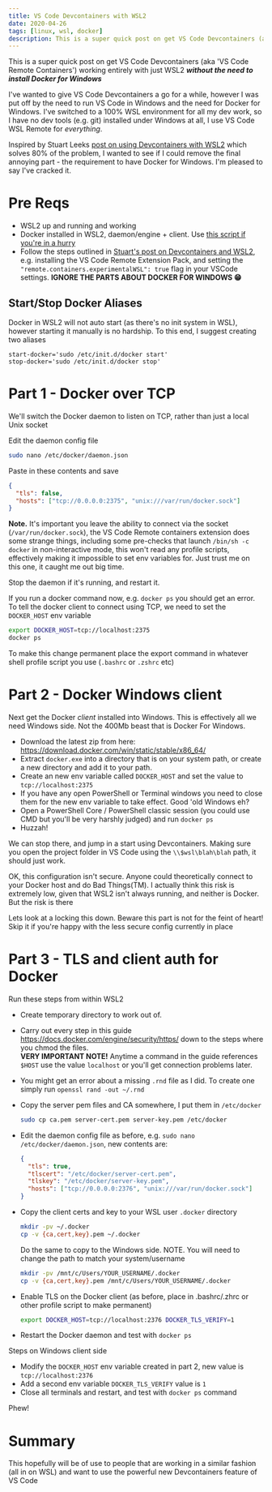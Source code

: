 ```yaml
---
title: VS Code Devcontainers with WSL2
date: 2020-04-26
tags: [linux, wsl, docker]
description: This is a super quick post on get VS Code Devcontainers (aka 'VS Code Remote Containers') working entirely with just WSL2, without the need to install Docker for Windows
---
```

This is a super quick post on get VS Code Devcontainers (aka 'VS Code Remote Containers') working entirely with just WSL2 ***without the need to install Docker for Windows***

I've wanted to give VS Code Devcontainers a go for a while, however I was put off by the need to run VS Code in Windows and the need for Docker for Windows. I've switched to a 100% WSL environment for all my dev work, so I have no dev tools (e.g. git) installed under Windows at all, I use VS Code WSL Remote for *everything*. 

Inspired by Stuart Leeks [post on using Devcontainers with WSL2](https://stuartleeks.com/posts/vscode-devcontainers-wsl/) which solves 80% of the problem, I wanted to see if I could remove the final annoying part - the requirement to have Docker for Windows. I'm pleased to say I've cracked it.


# Pre Reqs
- WSL2 up and running and working
- Docker installed in WSL2, daemon/engine + client. Use [this script if you're in a hurry](https://github.com/benc-uk/ubuntu-tools-install/blob/master/docker-engine.sh)
- Follow the steps outlined in [Stuart's post on Devcontainers and WSL2](https://stuartleeks.com/posts/vscode-devcontainers-wsl/), e.g. installing the VS Code Remote Extension Pack, and setting the `"remote.containers.experimentalWSL": true` flag in your VSCode settings. **IGNORE THE PARTS ABOUT DOCKER FOR WINDOWS 😁**

## Start/Stop Docker Aliases 
Docker in WSL2 will not auto start (as there's no init system in WSL), however starting it manually is no hardship. To this end, I suggest creating two aliases
```
start-docker='sudo /etc/init.d/docker start'
stop-docker='sudo /etc/init.d/docker stop'
```

# Part 1 - Docker over TCP
We'll switch the Docker daemon to listen on TCP, rather than just a local Unix socket

Edit the daemon config file
```bash
sudo nano /etc/docker/daemon.json
```

Paste in these contents and save 
```json
{
  "tls": false,
  "hosts": ["tcp://0.0.0.0:2375", "unix:///var/run/docker.sock"]
}
```
**Note.** It's important you leave the ability to connect via the socket (`/var/run/docker.sock`), the VS Code Remote containers extension does some strange things, including some pre-checks that launch `/bin/sh -c docker` in non-interactive mode, this won't read any profile scripts, effectively making it impossible to set env variables for. Just trust me on this one, it caught me out big time.  

Stop the daemon if it's running, and restart it.

If you run a docker command now, e.g. `docker ps` you should get an error. To tell the docker client to connect using TCP, we need to set the `DOCKER_HOST` env variable

```bash
export DOCKER_HOST=tcp://localhost:2375
docker ps
```
To make this change permanent place the export command in whatever shell profile script you use (`.bashrc` or `.zshrc` etc)

# Part 2 - Docker Windows client
Next get the Docker *client* installed into Windows. This is effectively all we need Windows side. Not the 400Mb beast that is Docker For Windows.

- Download the latest zip from here: https://download.docker.com/win/static/stable/x86_64/
- Extract `docker.exe` into a directory that is on your system path, or create a new directory and add it to your path.
- Create an new env variable called `DOCKER_HOST` and set the value to `tcp://localhost:2375`
- If you have any open PowerShell or Terminal windows you need to close them for the new env variable to take effect. Good 'old Windows eh?
- Open a PowerShell Core / PowerShell classic session (you could use CMD but you'll be very harshly judged) and run `docker ps`
- Huzzah!

We can stop there, and jump in a start using Devcontainers. Making sure you open the project folder in VS Code using the `\\$wsl\blah\blah` path, it should just work.

OK, this configuration isn't secure. Anyone could theoretically connect to your Docker host and do Bad Things(TM). I actually think this risk is extremely low, given that WSL2 isn't always running, and neither is Docker. But the risk is there

Lets look at a locking this down. Beware this part is not for the feint of heart! Skip it if you're happy with the less secure config currently in place

# Part 3 - TLS and client auth for Docker
Run these steps from within WSL2
- Create temporary directory to work out of.
- Carry out every step in this guide https://docs.docker.com/engine/security/https/ down to the steps where you chmod the files.  
**VERY IMPORTANT NOTE!** Anytime a command in the guide references `$HOST` use the value `localhost` or you'll get connection problems later.
- You might get an error about a missing `.rnd` file as I did. To create one simply run `openssl rand -out ~/.rnd`
- Copy the server pem files and CA somewhere, I put them in `/etc/docker`
  ```bash
  sudo cp ca.pem server-cert.pem server-key.pem /etc/docker
  ``` 
- Edit the daemon config file as before, e.g. `sudo nano /etc/docker/daemon.json`, new contents are:
  ```json
  {
    "tls": true,
    "tlscert": "/etc/docker/server-cert.pem",
    "tlskey": "/etc/docker/server-key.pem",
    "hosts": ["tcp://0.0.0.0:2376", "unix:///var/run/docker.sock"]
  }
  ```
- Copy the client certs and key to your WSL user `.docker` directory

  ```bash
  mkdir -pv ~/.docker
  cp -v {ca,cert,key}.pem ~/.docker
  ```
  Do the same to copy to the Windows side. NOTE. You will need to change the path to match your system/username
    ```bash
  mkdir -pv /mnt/c/Users/YOUR_USERNAME/.docker
  cp -v {ca,cert,key}.pem /mnt/c/Users/YOUR_USERNAME/.docker
  ```
- Enable TLS on the Docker client (as before, place in .bashrc/.zhrc or other profile script to make permanent)
  ```bash
  export DOCKER_HOST=tcp://localhost:2376 DOCKER_TLS_VERIFY=1
  ```
- Restart the Docker daemon and test with `docker ps`

Steps on Windows client side
- Modify the `DOCKER_HOST` env variable created in part 2, new value is `tcp://localhost:2376`
- Add a second env variable `DOCKER_TLS_VERIFY` value is `1`
- Close all terminals and restart, and test with `docker ps` command

Phew! 

# Summary
This hopefully will be of use to people that are working in a similar fashion (all in on WSL) and want to use the powerful new Devcontainers feature of VS Code